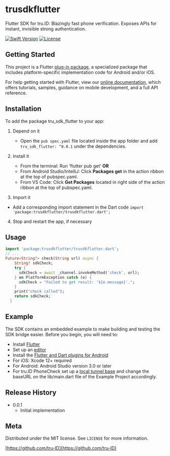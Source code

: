 # trusdkflutter

Flutter SDK for tru.ID: Blazingly fast phone verification. Exposes APIs for instant, invisible strong authentication.

[![Swift Version][swift-image]][swift-url]
[![License][license-image]][license-url]


## Getting Started
This project is a Flutter
[plug-in package](https://flutter.dev/developing-packages/),
a specialized package that includes platform-specific implementation code for
Android and/or iOS.

For help getting started with Flutter, view our
[online documentation](https://flutter.dev/docs), which offers tutorials,
samples, guidance on mobile development, and a full API reference.

## Installation
To add the package tru_sdk_flutter to your app:

1. Depend on it 
   * Open the `pub spec.yaml` file located inside the app folder and add 
	`tru_sdk_flutter: ^0.0.1` 
     under the dependencies.

2. Install it 
   * From the terminal: Run ‘flutter pub get’ **OR**
   * From Android Studio/IntelliJ: Click **Packages get** in the action ribbon at the top of pubspec.yaml.
   * From VS Code: Click **Get Packages** located in right side of the action ribbon at the top of pubspec.yaml.

3. Import it
- Add a corresponding import statement in the Dart code
  `import 'package:trusdkflutter/trusdkflutter.dart';`
4. Stop and restart the app, if necessary


## Usage

```dart
import 'package:trusdkflutter/trusdkflutter.dart';
// ...
Future<String?> check(String url) async {
    String? sdkCheck;
    try {
      sdkCheck = await _channel.invokeMethod('check', url);
    } on PlatformException catch (e) {
      sdkCheck = "Failed to get result: '${e.message}'.";
    }
    print("check called");
    return sdkCheck;
  }


```
## Example
The SDK contains an embedded example to make building and testing the SDK bridge easier.
Before you begin, you will need to:
- Install [Flutter](https://flutter.dev/docs/get-started/install)
- Set up an [editor](https://flutter.dev/docs/get-started/editor)
- Install the [Flutter and Dart plugins for Android](https://flutter.dev/docs/get-started/editor?tab=androidstudio)
- For iOS: Xcode 12+ required
- For Android: Android Studio version 3.0 or later
- For tru.ID PhoneCheck set up a [local tunnel base](https://developer.tru.id/docs/phone-check/quick-start) and change the baseURL on the lib/main.dart file of the Example Project accordingly.


## Release History
* 0.0.1
    * Initial implementation  
  

## Meta

Distributed under the MIT license. See ``LICENSE`` for more information.

[https://github.com/tru-ID](https://github.com/tru-ID)

[swift-image]:https://img.shields.io/badge/swift-5.0-green.svg
[swift-url]: https://swift.org/
[license-image]: https://img.shields.io/badge/License-MIT-blue.svg
[license-url]: LICENSE

